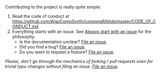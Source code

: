 Contributing to the project is really quite simple:

1. Read the code of conduct at <https://github.com/AlgoCompSynth/consonaR/blob/master/CODE_OF_CONDUCT.md>.
2. Everything starts with an issue. See [Always start with an issue](https://about.gitlab.com/2016/03/03/start-with-an-issue/) for the philosophy.
    * Is the documentation unclear? [File an issue](https://github.com/AlgoCompSynth/consonaR/issues/new).
    * Did you find a bug? [File an issue](https://github.com/AlgoCompSynth/consonaR/issues/new).
    * Do you want to request a feature? [File an issue](https://github.com/AlgoCompSynth/consonaR/issues/new).

*Please, don't go through the mechanics of forking / pull requests even for trivial typo changes without filing an issue. [File an issue](https://github.com/AlgoCompSynth/consonaR/issues/new).*
